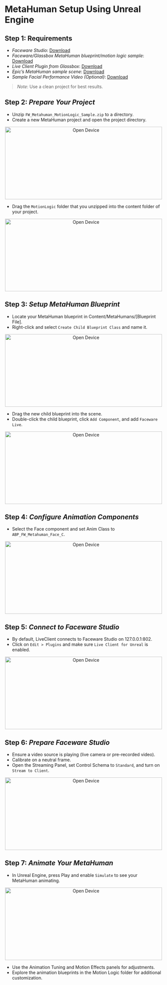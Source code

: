 # MetaHuman Setup Using Unreal Engine

## Step 1: Requirements
- *Faceware Studio*: [Download](https://facewaretech.odoo.com/downloads)
- *Faceware/Glassbox MetaHuman blueprint/motion logic sample*: [Download](https://drive.google.com/file/d/1mS2UF9Bkcqes2kkuUyGAx-W6g2Weo627/view?usp=sharing)
- *Live Client Plugin from Glassbox*: [Download](https://glassboxtech.com/products/live-client)
- *Epic’s MetaHuman sample scene*: [Download](https://www.unrealengine.com/marketplace/en-US/learn/metahumans)
- *Sample Facial Performance Video (Optional)*: [Download](https://drive.google.com/file/d/1i1HiXf0FIingfU-QQX4WmiqM0oBh9FZS/view?usp=sharing)

> *Note*: Use a clean project for best results.

## Step 2: *Prepare Your Project*
   - Unzip `FW_Metahuman_MotionLogic_Sample.zip` to a directory.
   - Create a new MetaHuman project and open the project directory.
   <p align="center">
     <img src="../images/unreal/ready.png" width="502" height="232" alt="Open Device"></p>


   - Drag the `MotionLogic` folder that you unzipped into the content folder of your project.
   <p align="center">
     <img src="../images/unreal/ready.png" width="502" height="232" alt="Open Device">
   </p>
   
## Step 3: *Setup MetaHuman Blueprint*
   - Locate your MetaHuman blueprint in Content/MetaHumans/[Blueprint File].
   - Right-click and select `Create Child Blueprint Class` and name it.
   <p align="center">
     <img src="../images/unreal/ready.png" width="502" height="232" alt="Open Device"></p>

     
   - Drag the new child blueprint into the scene.
   - Double-click the child blueprint, click `Add Component`, and add `Faceware Live`.
   <p align="center">
     <img src="../images/unreal/ready.png" width="502" height="232" alt="Open Device">
   </p>

## Step 4: *Configure Animation Components*
   - Select the Face component and set Anim Class to `ABP_FW_Metahuman_Face_C`.
   <p align="center">
     <img src="../images/unreal/ready.png" width="502" height="232" alt="Open Device">
   </p>
     
## Step 5: *Connect to Faceware Studio*
   - By default, LiveClient connects to Faceware Studio on 127.0.0.1:802.
   - Click on `Edit > Plugins` and make sure `Live Client for Unreal` is enabled.
   <p align="center">
     <img src="../images/unreal/ready.png" width="502" height="232" alt="Open Device">
   </p>

## Step 6: *Prepare Faceware Studio*
   - Ensure a video source is playing (live camera or pre-recorded video).
   - Calibrate on a neutral frame.
   - Open the Streaming Panel, set Control Schema to `Standard`, and turn on `Stream to Client`.
   <p align="center">
     <img src="../images/unreal/ready.png" width="502" height="232" alt="Open Device">
   </p>

## Step 7: *Animate Your MetaHuman*
   - In Unreal Engine, press Play and enable `Simulate` to see your MetaHuman animating.
   <p align="center">
     <img src="../images/unreal/ready.png" width="502" height="232" alt="Open Device"></p>

     
   - Use the Animation Tuning and Motion Effects panels for adjustments.
   - Explore the animation blueprints in the Motion Logic folder for additional customization.
